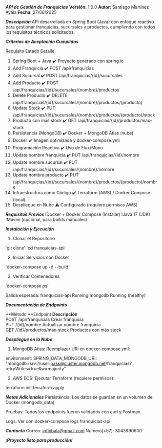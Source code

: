 ***API de Gestión de Franquicias***
**Versión**: 1.0.0
**Autor**: Santiago Martinez Ayala
**Fecha**: 27/06/2025


***Descripción***
API desarrollada en Spring Boot (Java) con enfoque reactivo para gestionar franquicias, sucursales y productos, cumpliendo con todos los requisitos técnicos solicitados.

***Criterios de Aceptación Cumplidos***

Requisito	                     Estado	             Detalle
1. Spring Boot + Java	          ✔️	        Proyecto generado con spring.io
2. Add Franquicia	              ✔️	         POST /api/franquicias
3. Add Sucursal	                  ✔️	         POST /api/franquicias/{id}/sucursales
4. Add Producto	                  ✔️	         POST /api/franquicias/{id}/sucursales/{nombre}/productos
5. Delete Producto	              ✔️	         DELETE /api/franquicias/{id}/sucursales/{nombre}/productos/{producto}
6. Update Stock	                  ✔️	        PUT /api/franquicias/{id}/sucursales/{nombre}/productos/{producto}/stock
7. Producto con más stock	      ✔️	        GET /api/franquicias/{id}/productos/max-stock
8. Persistencia (MongoDB)	      ✔️	         Docker + MongoDB Atlas (nube)
9. Docker	                      ✔️	         Imagen optimizada y docker-compose.yml
10. Programación Reactiva	      ✔️	         Uso de Flux/Mono
11. Update nombre franquicia	  ✔️	         PUT /api/franquicias/{id}/nombre
12. Update nombre sucursal	      ✔️	         PUT /api/franquicias/{id}/sucursales/{nombre}/nombre
13. Update nombre producto	      ✔️	        PUT /api/franquicias/{id}/sucursales/{nombre}/productos/{producto}/nombre
14. Infraestructura como Código	  ✔️	         Terraform (AWS) / Docker Compose (local)
15. Despliegue en Nube	          ⚠️	         Configurado (requiere permisos AWS)

***Requisitos Previos***
!Docker + Docker Compose (Instalar)
!Java 17 (JDK)
!Maven (opcional, para builds manuales)

***Instalación y Ejecución***
1. Clonar el Repositorio

'git clone' 
'cd franquicias-api'


2. Iniciar Servicios con Docker

'docker-compose up -d --build'

3. Verificar Contenedores

'docker-compose ps'

Salida esperada:
franquicias-api   Running
mongodb           Running (healthy)


***Documentación de Endpoints***

**Método	        **Endpoint	                    **Descripción**	 
POST	        /api/franquicias	                Crear franquicia	
PUT	            /{id}/nombre	                    Actualizar nombre franquicia	
GET	            /{id}/productos/max-stock      	    Productos con más stock


***Despliegue en la Nube***

1. MongoDB Atlas: Reemplazar URI en docker-compose.yml:

environment:
  SPRING_DATA_MONGODB_URI: "mongodb+srv://user:pass@cluster.mongodb.net/franquicias?retryWrites=true&w=majority"

2. AWS ECS: Ejecutar Terraform (requiere permisos): 

terraform init
terraform apply


***Notas Adicionales***
Persistencia: Los datos se guardan en un volumen de Docker (mongodb_data).

Pruebas: Todos los endpoints fueron validados con curl y Postman.

Logs: Ver con docker-compose logs franquicias-api.

 ***Contacto***
 Correo: ipfixbala@gmail.com
 Numero(+57): 3043990600

 ***¡Proyecto listo para producción!***
